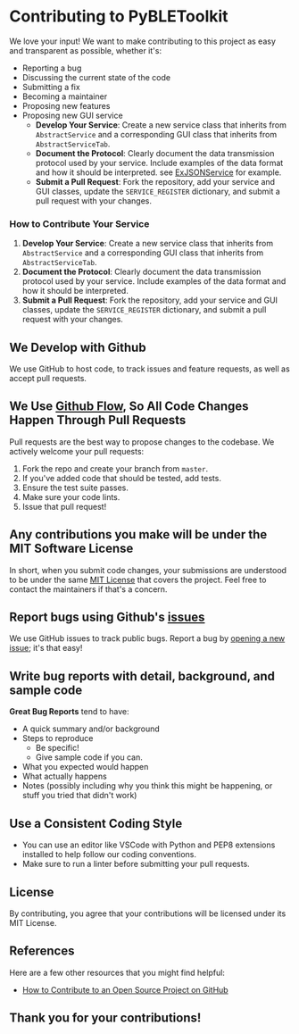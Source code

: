 # Contributing to PyBLEToolkit

We love your input! We want to make contributing to this project as easy and transparent as possible, whether it's:
- Reporting a bug
- Discussing the current state of the code
- Submitting a fix
- Becoming a maintainer
- Proposing new features
- Proposing new GUI service
  - **Develop Your Service**: Create a new service class that inherits from `AbstractService` and a corresponding GUI class that inherits from `AbstractServiceTab`.
  - **Document the Protocol**: Clearly document the data transmission protocol used by your service. Include examples of the data format and how it should be interpreted. see  [ExJSONService](services/exemple_ble_json.png) for example.
  - **Submit a Pull Request**: Fork the repository, add your service and GUI classes, update the `SERVICE_REGISTER` dictionary, and submit a pull request with your changes.

### How to Contribute Your Service

1. **Develop Your Service**: Create a new service class that inherits from `AbstractService` and a corresponding GUI class that inherits from `AbstractServiceTab`.
2. **Document the Protocol**: Clearly document the data transmission protocol used by your service. Include examples of the data format and how it should be interpreted.
3. **Submit a Pull Request**: Fork the repository, add your service and GUI classes, update the `SERVICE_REGISTER` dictionary, and submit a pull request with your changes.



## We Develop with Github
We use GitHub to host code, to track issues and feature requests, as well as accept pull requests.

## We Use [Github Flow](https://guides.github.com/introduction/flow/index.html), So All Code Changes Happen Through Pull Requests
Pull requests are the best way to propose changes to the codebase. We actively welcome your pull requests:

1. Fork the repo and create your branch from `master`.
2. If you've added code that should be tested, add tests.
3. Ensure the test suite passes.
4. Make sure your code lints.
5. Issue that pull request!

## Any contributions you make will be under the MIT Software License
In short, when you submit code changes, your submissions are understood to be under the same [MIT License](LICENSE) that covers the project. Feel free to contact the maintainers if that's a concern.

## Report bugs using Github's [issues](https://github.com/muhamm-ad/PyBLEToolkit/issues)
We use GitHub issues to track public bugs. Report a bug by [opening a new issue](https://github.com/muhamm-ad/PyBLEToolkit/issues/new); it's that easy!

## Write bug reports with detail, background, and sample code
**Great Bug Reports** tend to have:
- A quick summary and/or background
- Steps to reproduce
    - Be specific!
    - Give sample code if you can.
- What you expected would happen
- What actually happens
- Notes (possibly including why you think this might be happening, or stuff you tried that didn't work)

## Use a Consistent Coding Style
* You can use an editor like VSCode with Python and PEP8 extensions installed to help follow our coding conventions.
* Make sure to run a linter before submitting your pull requests.

## License
By contributing, you agree that your contributions will be licensed under its MIT License.

## References
Here are a few other resources that you might find helpful:
- [How to Contribute to an Open Source Project on GitHub](https://opensource.guide/how-to-contribute/)

## Thank you for your contributions!
